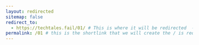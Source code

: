 ```yaml
---
layout: redirected
sitemap: false
redirect_to:
  - https://techtales.fail/01/ # This is where it will be redirected  - must be a complete url and a space after the -
permalink: /01 # this is the shortlink that we will create the / is required - MUST MATCH the name of the file and a space after the :
---
```

